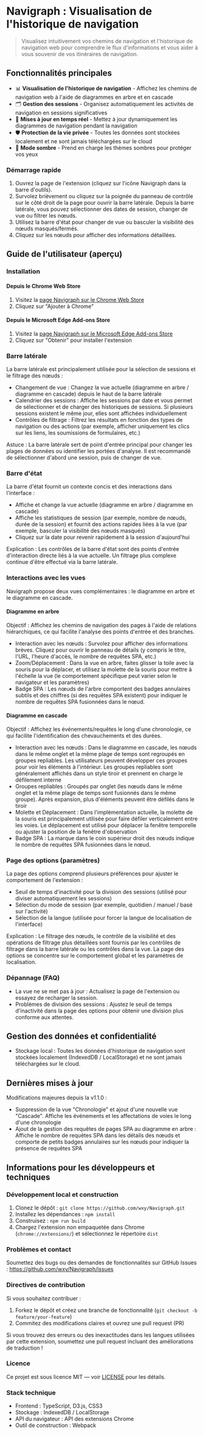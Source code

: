 Navigraph : Visualisation de l'historique de navigation
===

> Visualisez intuitivement vos chemins de navigation et l'historique de navigation web pour comprendre le flux d'informations et vous aider à vous souvenir de vos itinéraires de navigation.

## Fonctionnalités principales

- 📊 **Visualisation de l'historique de navigation** - Affichez les chemins de navigation web à l'aide de diagrammes en arbre et en cascade
- 🗂️ **Gestion des sessions** - Organisez automatiquement les activités de navigation en sessions significatives
- 🔄 **Mises à jour en temps réel** - Mettez à jour dynamiquement les diagrammes de navigation pendant la navigation
- 🛡️ **Protection de la vie privée** - Toutes les données sont stockées localement et ne sont jamais téléchargées sur le cloud
- 🌙 **Mode sombre** - Prend en charge les thèmes sombres pour protéger vos yeux

### Démarrage rapide

1. Ouvrez la page de l'extension (cliquez sur l'icône Navigraph dans la barre d'outils).
2. Survolez brièvement ou cliquez sur la poignée du panneau de contrôle sur le côté droit de la page pour ouvrir la barre latérale. Depuis la barre latérale, vous pouvez sélectionner des dates de session, changer de vue ou filtrer les nœuds.
3. Utilisez la barre d'état pour changer de vue ou basculer la visibilité des nœuds masqués/fermés.
4. Cliquez sur les nœuds pour afficher des informations détaillées.

## Guide de l'utilisateur (aperçu)

### Installation

#### Depuis le Chrome Web Store

1. Visitez la [page Navigraph sur le Chrome Web Store](https://chrome.google.com/webstore/detail/navigraph/jfjgdldpgmnhclffkkcnbhleijeopkhi)
2. Cliquez sur "Ajouter à Chrome"

#### Depuis le Microsoft Edge Add-ons Store

1. Visitez la [page Navigraph sur le Microsoft Edge Add-ons Store](https://microsoftedge.microsoft.com/addons/detail/ibcpeknflplfaljendadfkhmflhfnhdh)
2. Cliquez sur "Obtenir" pour installer l'extension

### Barre latérale

La barre latérale est principalement utilisée pour la sélection de sessions et le filtrage des nœuds :

- Changement de vue : Changez la vue actuelle (diagramme en arbre / diagramme en cascade) depuis le haut de la barre latérale
- Calendrier des sessions : Affiche les sessions par date et vous permet de sélectionner et de charger des historiques de sessions. Si plusieurs sessions existent le même jour, elles sont affichées individuellement
- Contrôles de filtrage : Filtrez les résultats en fonction des types de navigation ou des actions (par exemple, afficher uniquement les clics sur les liens, les soumissions de formulaires, etc.)

Astuce : La barre latérale sert de point d'entrée principal pour changer les plages de données ou identifier les portées d'analyse. Il est recommandé de sélectionner d'abord une session, puis de changer de vue.

### Barre d'état

La barre d'état fournit un contexte concis et des interactions dans l'interface :

- Affiche et change la vue actuelle (diagramme en arbre / diagramme en cascade)
- Affiche les statistiques de session (par exemple, nombre de nœuds, durée de la session) et fournit des actions rapides liées à la vue (par exemple, basculer la visibilité des nœuds masqués)
- Cliquez sur la date pour revenir rapidement à la session d'aujourd'hui

Explication : Les contrôles de la barre d'état sont des points d'entrée d'interaction directe liés à la vue actuelle. Un filtrage plus complexe continue d'être effectué via la barre latérale.

### Interactions avec les vues

Navigraph propose deux vues complémentaires : le diagramme en arbre et le diagramme en cascade.

#### Diagramme en arbre

Objectif : Affichez les chemins de navigation des pages à l'aide de relations hiérarchiques, ce qui facilite l'analyse des points d'entrée et des branches.

- Interaction avec les nœuds : Survolez pour afficher des informations brèves. Cliquez pour ouvrir le panneau de détails (y compris le titre, l'URL, l'heure d'accès, le nombre de requêtes SPA, etc.)
- Zoom/Déplacement : Dans la vue en arbre, faites glisser la toile avec la souris pour la déplacer, et utilisez la molette de la souris pour mettre à l'échelle la vue (le comportement spécifique peut varier selon le navigateur et les paramètres)
- Badge SPA : Les nœuds de l'arbre comportent des badges annulaires subtils et des chiffres (si des requêtes SPA existent) pour indiquer le nombre de requêtes SPA fusionnées dans le nœud.

#### Diagramme en cascade

Objectif : Affichez les événements/requêtes le long d'une chronologie, ce qui facilite l'identification des chevauchements et des durées.

- Interaction avec les nœuds : Dans le diagramme en cascade, les nœuds dans le même onglet et la même plage de temps sont regroupés en groupes repliables. Les utilisateurs peuvent développer ces groupes pour voir les éléments à l'intérieur. Les groupes repliables sont généralement affichés dans un style tiroir et prennent en charge le défilement interne
- Groupes repliables : Groupés par onglet (les nœuds dans le même onglet et la même plage de temps sont fusionnés dans le même groupe). Après expansion, plus d'éléments peuvent être défilés dans le tiroir
- Molette et Déplacement : Dans l'implémentation actuelle, la molette de la souris est principalement utilisée pour faire défiler verticalement entre les voies. Le déplacement est utilisé pour déplacer la fenêtre temporelle ou ajuster la position de la fenêtre d'observation
- Badge SPA : La marque dans le coin supérieur droit des nœuds indique le nombre de requêtes SPA fusionnées dans le nœud.

### Page des options (paramètres)

La page des options comprend plusieurs préférences pour ajuster le comportement de l'extension :

- Seuil de temps d'inactivité pour la division des sessions (utilisé pour diviser automatiquement les sessions)
- Sélection du mode de session (par exemple, quotidien / manuel / basé sur l'activité)
- Sélection de la langue (utilisée pour forcer la langue de localisation de l'interface)

Explication : Le filtrage des nœuds, le contrôle de la visibilité et des opérations de filtrage plus détaillées sont fournis par les contrôles de filtrage dans la barre latérale ou les contrôles dans la vue. La page des options se concentre sur le comportement global et les paramètres de localisation.

### Dépannage (FAQ)

- La vue ne se met pas à jour : Actualisez la page de l'extension ou essayez de recharger la session.
- Problèmes de division des sessions : Ajustez le seuil de temps d'inactivité dans la page des options pour obtenir une division plus conforme aux attentes.

## Gestion des données et confidentialité

- Stockage local : Toutes les données d'historique de navigation sont stockées localement (IndexedDB / LocalStorage) et ne sont jamais téléchargées sur le cloud.

## Dernières mises à jour

Modifications majeures depuis la v1.1.0 :

- Suppression de la vue "Chronologie" et ajout d'une nouvelle vue "Cascade". Affiche les événements et les affectations de voies le long d'une chronologie
- Ajout de la gestion des requêtes de pages SPA au diagramme en arbre : Affiche le nombre de requêtes SPA dans les détails des nœuds et comporte de petits badges annulaires sur les nœuds pour indiquer la présence de requêtes SPA

## Informations pour les développeurs et techniques

### Développement local et construction

1. Clonez le dépôt : `git clone https://github.com/wxy/Navigraph.git`
2. Installez les dépendances : `npm install`
3. Construisez : `npm run build`
4. Chargez l'extension non empaquetée dans Chrome (`chrome://extensions/`) et sélectionnez le répertoire `dist`

### Problèmes et contact

Soumettez des bugs ou des demandes de fonctionnalités sur GitHub Issues : https://github.com/wxy/Navigraph/issues

### Directives de contribution

Si vous souhaitez contribuer :

1. Forkez le dépôt et créez une branche de fonctionnalité (`git checkout -b feature/your-feature`)
2. Commitez des modifications claires et ouvrez une pull request (PR)

Si vous trouvez des erreurs ou des inexactitudes dans les langues utilisées par cette extension, soumettez une pull request incluant des améliorations de traduction !

### Licence

Ce projet est sous licence MIT — voir [LICENSE](LICENSE) pour les détails.

### Stack technique

- Frontend : TypeScript, D3.js, CSS3
- Stockage : IndexedDB / LocalStorage
- API du navigateur : API des extensions Chrome
- Outil de construction : Webpack
